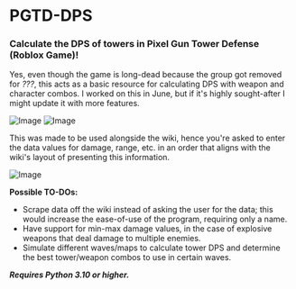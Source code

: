 # PGTD-DPS
### Calculate the DPS of towers in Pixel Gun Tower Defense (Roblox Game)!

Yes, even though the game is long-dead because the group got removed for _???_, this acts as a basic resource for calculating DPS with weapon and character combos. I worked on this in June, but if it's highly sought-after I might update it with more features.

![Image](https://github.com/user-attachments/assets/9196cbb9-d407-4f38-8985-695fdb57d15f)
![Image](https://github.com/user-attachments/assets/e9ebbf73-415e-4b12-b40f-dd04d9ec8b67)

This was made to be used alongside the wiki, hence you're asked to enter the data values for damage, range, etc. in an order that aligns with the wiki's layout of presenting this information.

![Image](https://github.com/user-attachments/assets/9618b380-fd2d-4566-a322-d76bcf159ac5)


**Possible TO-DOs:**
- Scrape data off the wiki instead of asking the user for the data; this would increase the ease-of-use of the program, requiring only a name.
- Have support for min-max damage values, in the case of explosive weapons that deal damage to multiple enemies.
- Simulate different waves/maps to calculate tower DPS and determine the best tower/weapon combos to use in certain waves.

_**Requires Python 3.10 or higher.**_
